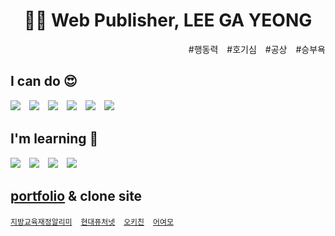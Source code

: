 # <center>👩‍💻 Web Publisher, LEE GA YEONG</center>

<div align="right">#행동력　#호기심　#공상　#승부욕</div>

## I can do 😍


<img src="https://img.shields.io/badge/Html5-e34f26?style=flat&logo=HTML5&logoColor=white"/>　<img src="https://img.shields.io/badge/CSS3-1572B6?style=flat&logo=CSS3&logoColor=white"/>　<img src="https://img.shields.io/badge/Sass-CC6699?style=flat&logo=Sass&logoColor=white"/>　<img src="https://img.shields.io/badge/JavaScript-f7df1e?style=flat&logo=JavaScript&logoColor=white"/>　<img src="https://img.shields.io/badge/jQuery-0769AD?style=flat&logo=jQuery&logoColor=white"/>　<img src="https://img.shields.io/badge/Photoshop-0672CB?style=flat&logo=Adobe-Photoshop&logoColor=white"/>


## I'm learning 🧐


<img src="https://img.shields.io/badge/Node.js-339933?style=flat&logo=Node.js&logoColor=white"/>　<img src="https://img.shields.io/badge/React-61dafb?style=flat&logo=React&logoColor=white"/>　<img src="https://img.shields.io/badge/Express-000000?style=flat&logo=Express&logoColor=white"/>　<img src="https://img.shields.io/badge/Pug-a86454?style=flat&logo=Pug&logoColor=white"/>


## [portfolio](http://go0lee.cafe24.com/) & clone site

[`지방교육재정알리미`](http://go0lee.cafe24.com/eduinfo/index.html)　[`현대퓨처넷`](http://go0lee.cafe24.com/hyundai/index.html)　[`오키친`](http://go0lee.cafe24.com/okitchen/index.html)　[`어여모`](http://go0lee.cafe24.com/eoyeomo/index.html)
